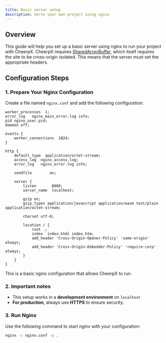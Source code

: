```yaml
---
title: Basic server setup
description: Serve your own project using nginx
---
```


## Overview

This guide will help you set up a basic server using nginx to run your project with CheerpX. CheerpX requires [SharedArrayBuffer](https://developer.mozilla.org/en-US/docs/Web/JavaScript/Reference/Global_Objects/SharedArrayBuffer), which itself requires the site to be cross-origin isolated. This means that the server must set the appropriate headers.

## Configuration Steps

### 1. Prepare Your Nginx Configuration

Create a file named `nginx.conf` and add the following configuration:

```nginx
worker_processes  1;
error_log   nginx_main_error.log info;
pid nginx_user.pid;
daemon off;

events {
    worker_connections  1024;
}

http {
    default_type  application/octet-stream;
    access_log  nginx_access.log;
    error_log   nginx_error.log info;

    sendfile        on;

    server {
        listen       8080;
        server_name  localhost;

        gzip on;
        gzip_types application/javascript application/wasm text/plain application/octet-stream;

        charset utf-8;

        location / {
            root .;
            index  index.html index.htm;
            add_header 'Cross-Origin-Opener-Policy' 'same-origin' always;
            add_header 'Cross-Origin-Embedder-Policy' 'require-corp' always;
        }
    }
}
```

This is a basic nginx configuration that allows CheerpX to run.

### 2. Important notes

- This setup works in a **development environment** on `localhost`
- **For production**, always use **HTTPS** to ensure security.

### 3. Run Nginx

Use the following command to start nginx with your configuration:

```bash
nginx -c nginx.conf -p .
```
